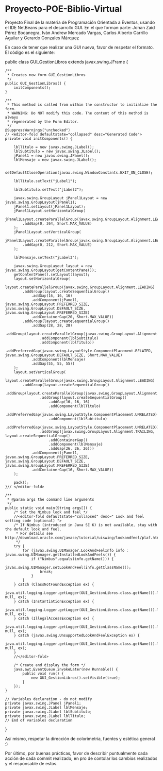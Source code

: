 # Proyecto-POE-Biblio-Virtual
Proyecto Final de la materia de Programación Orientada a Eventos, usando el IDE NetBeans para el desarrollo GUI. En el que forman parte: Johan Zaid Pérez Bocanegra, Iván Andrew Mercado Vargas, Carlos Alberto Carrillo Aguilar y Gerardo Gonzales Márquez

En caso de tener que realizar una GUI nueva, favor de respetar el formato.
El código es el siguiente:

public class GUI_GestionLibros extends javax.swing.JFrame {

    /**
     * Creates new form GUI_GestionLibros
     */
    public GUI_GestionLibros() {
        initComponents();
    }

    /**
     * This method is called from within the constructor to initialize the form.
     * WARNING: Do NOT modify this code. The content of this method is always
     * regenerated by the Form Editor.
     */
    @SuppressWarnings("unchecked")
    // <editor-fold defaultstate="collapsed" desc="Generated Code">                          
    private void initComponents() {

        lblTitulo = new javax.swing.JLabel();
        lblSubtitulo = new javax.swing.JLabel();
        jPanel1 = new javax.swing.JPanel();
        lblMensaje = new javax.swing.JLabel();

        setDefaultCloseOperation(javax.swing.WindowConstants.EXIT_ON_CLOSE);

        lblTitulo.setText("jLabel1");

        lblSubtitulo.setText("jLabel2");

        javax.swing.GroupLayout jPanel1Layout = new javax.swing.GroupLayout(jPanel1);
        jPanel1.setLayout(jPanel1Layout);
        jPanel1Layout.setHorizontalGroup(
            jPanel1Layout.createParallelGroup(javax.swing.GroupLayout.Alignment.LEADING)
            .addGap(0, 364, Short.MAX_VALUE)
        );
        jPanel1Layout.setVerticalGroup(
            jPanel1Layout.createParallelGroup(javax.swing.GroupLayout.Alignment.LEADING)
            .addGap(0, 212, Short.MAX_VALUE)
        );

        lblMensaje.setText("jLabel3");

        javax.swing.GroupLayout layout = new javax.swing.GroupLayout(getContentPane());
        getContentPane().setLayout(layout);
        layout.setHorizontalGroup(
            layout.createParallelGroup(javax.swing.GroupLayout.Alignment.LEADING)
            .addGroup(layout.createSequentialGroup()
                .addGap(16, 16, 16)
                .addComponent(jPanel1, javax.swing.GroupLayout.PREFERRED_SIZE, javax.swing.GroupLayout.DEFAULT_SIZE, javax.swing.GroupLayout.PREFERRED_SIZE)
                .addContainerGap(20, Short.MAX_VALUE))
            .addGroup(layout.createSequentialGroup()
                .addGap(28, 28, 28)
                .addGroup(layout.createParallelGroup(javax.swing.GroupLayout.Alignment.LEADING)
                    .addComponent(lblSubtitulo)
                    .addComponent(lblTitulo))
                .addPreferredGap(javax.swing.LayoutStyle.ComponentPlacement.RELATED, javax.swing.GroupLayout.DEFAULT_SIZE, Short.MAX_VALUE)
                .addComponent(lblMensaje)
                .addGap(55, 55, 55))
        );
        layout.setVerticalGroup(
            layout.createParallelGroup(javax.swing.GroupLayout.Alignment.LEADING)
            .addGroup(layout.createSequentialGroup()
                .addGroup(layout.createParallelGroup(javax.swing.GroupLayout.Alignment.LEADING)
                    .addGroup(layout.createSequentialGroup()
                        .addGap(16, 16, 16)
                        .addComponent(lblTitulo)
                        .addPreferredGap(javax.swing.LayoutStyle.ComponentPlacement.UNRELATED)
                        .addComponent(lblSubtitulo)
                        .addPreferredGap(javax.swing.LayoutStyle.ComponentPlacement.UNRELATED))
                    .addGroup(javax.swing.GroupLayout.Alignment.TRAILING, layout.createSequentialGroup()
                        .addContainerGap()
                        .addComponent(lblMensaje)
                        .addGap(26, 26, 26)))
                .addComponent(jPanel1, javax.swing.GroupLayout.PREFERRED_SIZE, javax.swing.GroupLayout.DEFAULT_SIZE, javax.swing.GroupLayout.PREFERRED_SIZE)
                .addContainerGap(16, Short.MAX_VALUE))
        );

        pack();
    }// </editor-fold>                        

    /**
     * @param args the command line arguments
     */
    public static void main(String args[]) {
        /* Set the Nimbus look and feel */
        //<editor-fold defaultstate="collapsed" desc=" Look and feel setting code (optional) ">
        /* If Nimbus (introduced in Java SE 6) is not available, stay with the default look and feel.
         * For details see http://download.oracle.com/javase/tutorial/uiswing/lookandfeel/plaf.html 
         */
        try {
            for (javax.swing.UIManager.LookAndFeelInfo info : javax.swing.UIManager.getInstalledLookAndFeels()) {
                if ("Nimbus".equals(info.getName())) {
                    javax.swing.UIManager.setLookAndFeel(info.getClassName());
                    break;
                }
            }
        } catch (ClassNotFoundException ex) {
            java.util.logging.Logger.getLogger(GUI_GestionLibros.class.getName()).log(java.util.logging.Level.SEVERE, null, ex);
        } catch (InstantiationException ex) {
            java.util.logging.Logger.getLogger(GUI_GestionLibros.class.getName()).log(java.util.logging.Level.SEVERE, null, ex);
        } catch (IllegalAccessException ex) {
            java.util.logging.Logger.getLogger(GUI_GestionLibros.class.getName()).log(java.util.logging.Level.SEVERE, null, ex);
        } catch (javax.swing.UnsupportedLookAndFeelException ex) {
            java.util.logging.Logger.getLogger(GUI_GestionLibros.class.getName()).log(java.util.logging.Level.SEVERE, null, ex);
        }
        //</editor-fold>

        /* Create and display the form */
        java.awt.EventQueue.invokeLater(new Runnable() {
            public void run() {
                new GUI_GestionLibros().setVisible(true);
            }
        });
    }

    // Variables declaration - do not modify                     
    private javax.swing.JPanel jPanel1;
    private javax.swing.JLabel lblMensaje;
    private javax.swing.JLabel lblSubtitulo;
    private javax.swing.JLabel lblTitulo;
    // End of variables declaration                   
}


Así mismo, respetar la dirección de colorimetría, fuentes y estética general :)

Por último, por buenas prácticas, favor de describir puntualmente cada acción de cada commit realizado, en pro de contolar los cambios realizados y el responsable de estos.
